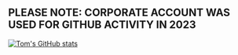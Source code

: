 ## PLEASE NOTE: CORPORATE ACCOUNT WAS USED FOR GITHUB ACTIVITY IN 2023

[![Tom's GitHub stats](https://github-readme-stats.vercel.app/api?username=TomPope94&show_icons=true&theme=dracula)](https://github.com/anuraghazra/github-readme-stats)
